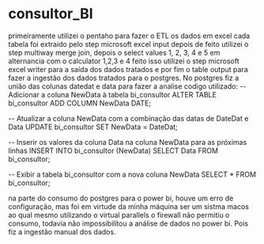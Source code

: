 # consultor_BI

primeiramente utilizei o pentaho para fazer o ETL os dados em excel cada tabela foi extraido pelo step microsoft excel input depois de feito utilizei o step multiway merge join, depois o select values 1, 2, 3, 4 e 5 em alternancia com o calculator 1,2,3 e 4 feito isso utilizei o step microsoft excel writer para a saída dos dados tratados e por fim o table output para fazer a ingestão dos dados tratados para o postgres. 
No postgres fiz a união das colunas datedat e data para fazer a analise codigo utilizado: 
-- Adicionar a coluna NewData à tabela bi_consultor
ALTER TABLE bi_consultor
ADD COLUMN NewData DATE;

-- Atualizar a coluna NewData com a combinação das datas de DateDat e Data
UPDATE bi_consultor
SET NewData = DateDat;

-- Inserir os valores da coluna Data na coluna NewData para as próximas linhas
INSERT INTO bi_consultor (NewData)
SELECT Data FROM bi_consultor;

-- Exibir a tabela bi_consultor com a nova coluna NewData
SELECT * FROM bi_consultor;

na parte do consumo do postgres para o power bi, houve um erro de configuração, mas foi em virtude da minha máquina ser um sistma macos ao qual mesmo utilizando o virtual parallels o firewall não permitiu o consumo, todavia não impossibilitou a análise de dados no power bi. Pois fiz a ingestão manual dos dados.
 
